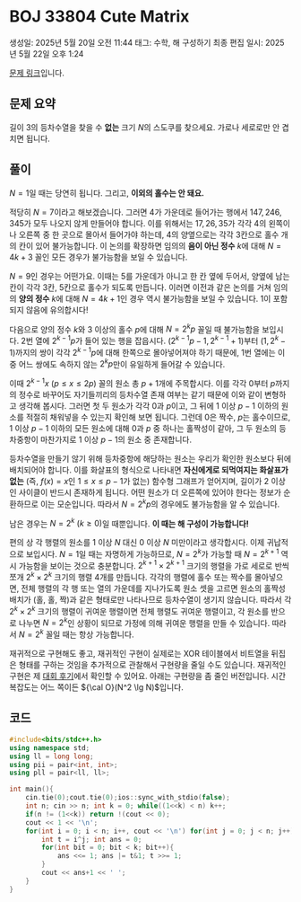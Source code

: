 # BOJ 33804 Cute Matrix

생성일: 2025년 5월 20일 오전 11:44
태그: 수학, 해 구성하기
최종 편집 일시: 2025년 5월 22일 오후 1:24

[문제 링크](http://boj.kr/33804)입니다.

## 문제 요약

길이 $3$의 등차수열을 찾을 수 **없는** 크기 $N$의 스도쿠를 찾으세요. 가로나 세로로만 안 겹치면 됩니다.

## 풀이

$N = 1$일 때는 당연히 됩니다. 그리고, **이외의 홀수는 안 돼요.**

적당히 $N = 7$이라고 해보겠습니다. 그러면 $4$가 가운데로 들어가는 행에서 $147, 246, 345$가 모두 나오지 않게 만들어야 합니다. 이를 위해서는 $17, 26,35$가 각각 $4$의 왼쪽이나 오른쪽 중 한 곳으로 몰아서 들어가야 하는데, $4$의 양옆으로는 각각 $3$칸으로 홀수 개의 칸이 있어 불가능합니다. 이 논의를 확장하면 임의의 **음이 아닌 정수** $k$에 대해 $N = 4k+3$ 꼴인 모든 경우가 불가능함을 보일 수 있습니다.

$N = 9$인 경우는 어떤가요. 이때는 $5$를 가운데가 아니고 한 칸 옆에 두어서, 양옆에 남는 칸이 각각 $3$칸, $5$칸으로 홀수가 되도록 만듭니다. 이러면 이전과 같은 논의를 거쳐 임의의 **양의 정수** $k$에 대해 $N = 4k+1$인 경우 역시 불가능함을 보일 수 있습니다. 1이 포함되지 않음에 유의합시다!

다음으로 양의 정수 $k$와 $3$ 이상의 홀수 $p$에 대해 $N = 2^k p$ 꼴일 때 불가능함을 보입시다. $2$번 열에 $2^{k-1}p$가 들어 있는 행을 잡읍시다. $(2^{k-1}p-1, 2^{k-1}+1)$부터 $(1,2^k-1)$까지의 쌍이 각각 $2^{k-1}p$에 대해 한쪽으로 몰아넣어져야 하기 때문에, 1번 열에는 이중 어느 쌍에도 속하지 않는 $2^k p$만이 유일하게 들어갈 수 있습니다.

이때 $2^{k-1}x$ $(p \le x \le 2p)$ 꼴의 원소 총 $p+1$개에 주목합시다. 이를 각각 $0$부터 $p$까지의 정수로 바꾸어도 자기들끼리의 등차수열 존재 여부는 같기 때문에 이와 같이 변형하고 생각해 봅시다. 그러면 첫 두 원소가 각각 $0$과 $p$이고, 그 뒤에 $1$ 이상 $p-1$ 이하의 원소를 적절히 채워넣을 수 있는지 확인해 보면 됩니다. 그런데 $0$은 짝수, $p$는 홀수이므로, $1$ 이상 $p-1$ 이하의 모든 원소에 대해 $0$과 $p$ 중 하나는 홀짝성이 같아, 그 두 원소의 등차중항이 마찬가지로 $1$ 이상 $p-1$의 원소 중 존재합니다.

등차수열을 만들기 않기 위해 등차중항에 해당하는 원소는 우리가 확인한 원소보다 뒤에 배치되어야 합니다. 이를 화살표의 형식으로 나타내면 **자신에게로 되먹여지는 화살표가 없는** (즉, $f(x) = x$인 $1 \le x \le p-1$가 없는) 함수형 그래프가 얻어지며, 길이가 $2$ 이상인 사이클이 반드시 존재하게 됩니다. 어떤 원소가 더 오른쪽에 있어야 한다는 정보가 순환하므로 이는 모순입니다. 따라서 $N = 2^k p$의 경우에도 불가능함을 알 수 있습니다.

남은 경우는 $N = 2^k \ (k \ge 0)$일 때뿐입니다. **이 때는 해 구성이 가능합니다!**

편의 상 각 행렬의 원소를 $1$ 이상 $N$ 대신 $0$ 이상 $N$ 미만이라고 생각합시다. 이제 귀납적으로 보입시다. $N = 1$일 때는 자명하게 가능하므로, $N = 2^k$가 가능할 때 $N = 2^{k+1}$ 역시 가능함을 보이는 것으로 충분합니다. $2^{k+1} \times 2^{k+1}$ 크기의 행렬을 가로 세로로 반씩 쪼개 $2^k \times 2^k$ 크기의 행렬 $4$개를 만듭니다. 각각의 행렬에 홀수 또는 짝수를 몰아넣으면, 전체 행렬의 각 행 또는 열의 가운데를 지나가도록 원소 셋을 고르면 원소의 홀짝성 배치가 (홀, 홀, 짝)과 같은 형태로만 나타나므로 등차수열이 생기지 않습니다. 따라서 각 $2^k \times 2^k$ 크기의 행렬이 귀여운 행렬이면 전체 행렬도 귀여운 행렬이고, 각 원소를 반으로 나누면 $N = 2^k$인 상황이 되므로 가정에 의해 귀여운 행렬을 만들 수 있습니다. 따라서 $N = 2^k$ 꼴일 때는 항상 가능합니다.

재귀적으로 구현해도 좋고, 재귀적인 구현이 실제로는 XOR 테이블에서 비트열을 뒤집은 형태를 구하는 것임을 추가적으로 관찰해서 구현량을 줄일 수도 있습니다. 재귀적인 구현은 제 [대회 후기](https://www.notion.so/2025-KAIST-RUN-Spring-Contest-1eaac8e61bde803dbae0ec32e1b65bb2?pvs=21)에서 확인할 수 있어요. 아래는 구현량을 좀 줄인 버전입니다. 시간 복잡도는 어느 쪽이든 ${\cal O}(N^2 \lg N)$입니다.

## 코드

```cpp
#include<bits/stdc++.h>
using namespace std;
using ll = long long;
using pii = pair<int, int>;
using pll = pair<ll, ll>;

int main(){
	cin.tie(0);cout.tie(0);ios::sync_with_stdio(false);
	int n; cin >> n; int k = 0; while((1<<k) < n) k++;
	if(n != (1<<k)) return !(cout << 0);
	cout << 1 << '\n';
	for(int i = 0; i < n; i++, cout << '\n') for(int j = 0; j < n; j++){
		int t = i^j; int ans = 0;
		for(int bit = 0; bit < k; bit++){
			ans <<= 1; ans |= t&1; t >>= 1;
		}
		cout << ans+1 << ' ';
	}
}
```